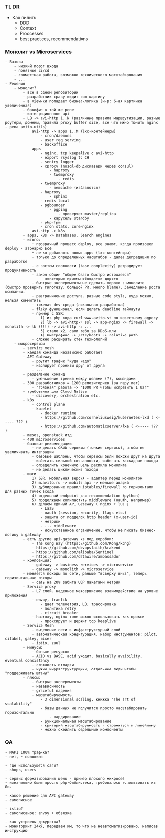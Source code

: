 ### TL DR 
* Как пилить
    * DDD
    * Context
    * Proccesses
    * best practices, recommendations

### Монолит vs Microservices
    - Вызовы
		- низкий порог входа
        - понятные ci/cd
        - совместная работа, возможно технического масштабирования
        - ...
    - Решения
		- монолит?
			- все в одном репозитории
			- разработчик сразу видит всю картину
			- в view-ки попадает бизнес-логика (н-р: 6-ая картинка увеличенная)
			- бэкофис в той же репе
			- интеграционнное api
			- LB -> avi-http 1..N (различные правила маршрутизации, разные роутеры, домены, правила proxy buffer size, все что мжно тюнить nginx - репа avito-utils)
				avi-http -> apps 1..M (lxc-контейнеры)
					- cron/daemons
					- user req serving
					- backoffice
				apps
					- nginx, tcp keepalive с avi-http
					- export rsyslog to CH
					- sentry logger
					- xproxy (nosql-db дискавери через consul)
						- haproxy
						- twemproxy
							- redis
					- twemproxy
						- memcache (избавлются)
					- haproxy
						- sphinx
					- redis local
					- pgbouncer
						- pgping
							- проверяет master/replica
						- карусель standby
					- php-fpm
					- cron stats, core-nginx
				avi-http -> k8s
			- apps, k8s -> Databases, Search engines
			- итого:
				+ прозрачный процесс deploy, все знают, когда произошел deploy - атомарно всё
				+ легко добавлять новые apps (lxc-контейнеры)
				- только до определенных масштабов - далее деградация по разработке
				- с ростом сложности (base complexity) деградирует продуктивность
  				- закон общин "общее благо быстро истощается"
					- некоторые приемы обходятся дорого
				- быстрые эксперименты не сделать хорошо в монолите (быстро проверить гипотезу, большой PR, много blame). Замедление роста компании.
				- разграничение доступа. разные code style, куда можно, нельзя коммитить
				- тяжелая dev-среда (локальная разработка)
				- flaky функционал, если делать deadline таймауты
				- пример с SSR:
					1) из php кода curl www.avito.st по известному адресу
					2) lb -> avi-http-> ssl -> app-nginx -> firewall -> monolith -> lb (!!!) -> avi-http -> ...
					3) стало x2, сами себя за DDoS-или
					4) быстрофикс -> /etc/hosts -> relative path
				- сложно расширять стек технологий
		- микросервисы
			- service mesh
			- каждая команда независимо работает	
			- API Gateway
				- роутит трафик "куда надо"
				- изолирует проекты друг от друга
				- ...
			- разделение команд
				- уменьшение трения между целями (?), командами
			- 300 разработчиков = 1200 репозиториев (за пару лет)
				- "грязная" работа -> "1000 PR чтобы исправить 1 баг"
			- требования для Cloud Native
				- discovery, orchestration etc.
			- k8s
				- control plane
				- kubelet
					- docker runtime
					- https://github.com/corneliusweig/kubernetes-lxd ( <----- ??? )
					- https://github.com/automaticserver/lxe ( <----- ??? )
			- mesos, openstack итд
			- 400 microservices
			- базовые рекомендации
				- не делать СRUD сервисы (тонкие сервисы), чтобы не увеличивать интеграции
				- базовые шаблоны, чтобы сервисы были похожи друг на друга
				- избегать сильной связанности, избегать каскадные походы
				- определить конечную цель распила монолита
				- не делать циклические походы
			- шаги
				1) SSR, мобильная версия - адаптер перед монолитом
				2) m.avito.ru -> mobile api -> меньше аварий
				3) дублирование правил iptables/firewall по горизонтали для разных точек входа
				4) отдельный endpoint для recommendation (python)
				5) продолжаем копипастить middleware (oauth, например)
				6) делаем единый API Gateway ( nginx + lua )
					- LaaS
					- oauth (session, security, flags etc.)
					- защита от подделок http header (x-user-id)
					- метрики
					- ... middleware
					- искусственное ограничение, чтобы не писать бизнес-логику в gateway
			- есть другие api-gateway из под коробки:
				- The Kong Way (https://github.com/Kong/kong)
				- https://github.com/devopsfaith/krakend
				- https://github.com/alibaba/Sentinel
				- https://github.com/datawire/ambassador
			- композиция:
				- gateway -> business services -> microservice
				- gateway -> monolith -> microservice
			- меняется походы по сети, раньше "всверху вниз", теперь горизонтальные походы
				- сеть на 20% забита UDP пакетами метрик
			- Service proxy
				- L7 слой. надежное межсервисное взаимодействие на уровне приложения
				- envoy, traefik
					- дает телеметрия, LB, трассировка
					- политика retry
					- circuit breaker
				- haproxy, nginx тоже можно использовать как прокси
					- проксирует и держит tcp keeplive
			- Service Mesh
				- выделение сети в инфраструктурный слой
				- автоматическая конфигурация, набор инструментов: pilot, citabel, galey, mixer
				- istio, zuul
			- минусы:
				- больше ресурсов
				- ACID vs BASE, acid уходит. basically avaibility, eventual consistency
				- сложность отладки
				- нужны инфраструктурщики, отдельные люди чтобы "поддерживать штаны"
			- плюсы:
				- быстрые эксперименты
				- независимость
				- graceful падения
				- масштабируемость
					- 3 dimensional scaling, книжка "The art of scalability"
					- базы данных не получится просто масштабировать горизонтально
						- шардирование
					- функцониальная масштабирование
					- критерий масштабируемость - стремиться к линейному
					- можно скейлить отдельные компоненты

### QA
	- MAPI 100% трафика?
	- нет, ~ половина

	- где используются саги?
	- shops, users

	- сервис форматирования цены - пример плохого микросе?
	- изначально была просто php-библиотека, требовалось использовать из Go.

	- какое решение для API gateway
	- самописное

	- istio?
	- самописаное: envoy + обвязка

	- как устроены дежурства?
	- мониторинг 24x7, передаем им, то что не неавтоматизировано, написав инструкцию
